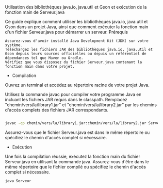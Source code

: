 Utilisation des bibliothèques java.io, java.util et Gson et exécution de la fonction main de Serveur.java

Ce guide explique comment utiliser les bibliothèques java.io, java.util et Gson dans un projet Java, ainsi que comment exécuter la fonction main d'un fichier Serveur.java pour démarrer un serveur.
Prérequis

    Assurez-vous d'avoir installé Java Development Kit (JDK) sur votre système.
    Téléchargez les fichiers JAR des bibliothèques java.io, java.util et Gson depuis leurs sources officielles ou depuis un référentiel de dépendances tel que Maven ou Gradle.
    Vérifiez que vous disposez du fichier Serveur.java contenant la fonction main dans votre projet.

- Compilation

Ouvrez un terminal et accédez au répertoire racine de votre projet Java.

Utilisez la commande javac pour compiler votre programme Java en incluant les fichiers JAR requis dans le classpath. Remplacez "chemin/vers/la/library1.jar" et "chemin/vers/la/library2.jar" par les chemins d'accès complets des fichiers JAR correspondants.

```bash

javac -cp chemin/vers/la/library1.jar:chemin/vers/la/library2.jar Serveur.java
```
Assurez-vous que le fichier Serveur.java est dans le même répertoire ou spécifiez le chemin d'accès complet si nécessaire.

- Exécution

Une fois la compilation réussie, exécutez la fonction main du fichier Serveur.java en utilisant la commande java. Assurez-vous d'être dans le même répertoire que le fichier compilé ou spécifiez le chemin d'accès complet si nécessaire.


```bash
java Serveur
```

